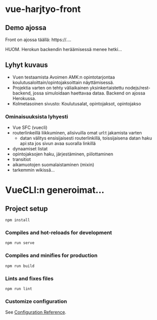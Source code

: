 # vue-harjtyo-front

## Demo ajossa

Front on ajossa täällä: https://....

HUOM. Herokun backendin heräämisessä menee hetki...

## Lyhyt kuvaus

- Vuen testaamista Avoimen AMK:n opintotarjontaa koulutusaloittain/opintojaksoittain näyttämisessä.
- Projektia varten on tehty väliaikainen yksinkertaistettu nodejs/rest-backend, jossa simuloidaan haettavaa dataa. Backend on ajossa Herokussa.
- Kolmetasoinen sivusto: Koulutusalat, opintojaksot, opintojakso

### Ominaisuuksista lyhyesti

- Vue SFC (vuecli)
- routerlinkeillä liikkuminen, alisivuilla omat url:t jakamista varten
  - datan välitys ensisijaisesti routerlinkillä, toissijaisena datan haku api:sta jos sivun avaa suoralla linkillä
- dynaamiset listat
- opintojaksojen haku, järjestäminen, piilottaminen
- transitiot
- aikamuotojen suomalaistaminen (mixin)
- tarkemmin wikissä...

# VueCLI:n generoimat...

## Project setup

```
npm install
```

### Compiles and hot-reloads for development

```
npm run serve
```

### Compiles and minifies for production

```
npm run build
```

### Lints and fixes files

```
npm run lint
```

### Customize configuration

See [Configuration Reference](https://cli.vuejs.org/config/).
